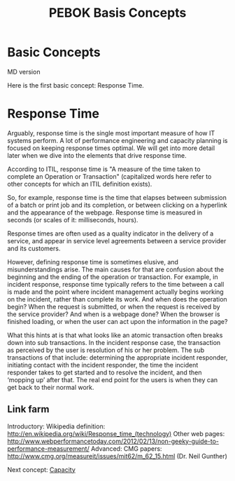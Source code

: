 ﻿---
title: PEBOK Basis Concepts
layout: default
---

# Basic Concepts

MD version

Here is the first basic concept: Response Time.

# Response Time

Arguably, response time is the single most important measure of how IT systems perform. 
A lot of performance engineering and capacity planning is focused on keeping response times optimal. 
We will get into more detail later when we dive into the elements that drive response time. 

According to ITIL, response time is "A measure of the time taken to complete an Operation or Transaction" (capitalized words here refer to other concepts for which an ITIL definition exists).

So, for example, response time is the time that elapses between submission of a batch or print job and its completion, or between clicking on a hyperlink and the appearance of the webpage. Response time is measured in seconds (or scales of it: milliseconds, hours).

Response times are often used as a quality indicator in the delivery of a service, and appear in service level agreements between a service provider and its customers. 

However, defining response time is sometimes elusive, and misunderstandings arise. The main causes for that are confusion about the beginning and the ending of the operation or transaction. For example, in incident response, response time typically refers to the time between a call is made and the point where incident management actually begins working on the incident, rather than complete its work. And when does the operation begin? When the request is submitted, or when the request is received by the service provider? And when is a webpage done? When the browser is finished loading, or when the user can act upon the information in the page?

What this hints at is that what looks like an atomic transaction often breaks down into sub transactions. In the incident response case, the transaction as perceived by the user is resolution of his or her problem. The sub transactions of that include: determining the appropriate incident responder, initiating contact with the incident responder, the time the incident responder takes to get started and to resolve the incident, and then ‘mopping up’ after that. The real end point for the users is when they can get back to their normal work. 
## Link farm
Introductory:
Wikipedia definition: http://en.wikipedia.org/wiki/Response_time_(technology)
Other web pages: http://www.webperformancetoday.com/2012/02/13/non-geeky-guide-to-performance-measurement/ 
Advanced:
CMG papers: http://www.cmg.org/measureit/issues/mit62/m_62_15.html  (Dr. Neil Gunther)

Next concept: [Capacity](/2-capacity)